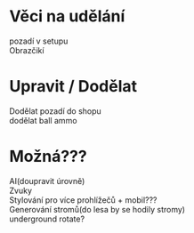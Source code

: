 # Věci na udělání

pozadí v setupu\
Obrazčikí

# Upravit / Dodělat

Dodělat pozadí do shopu\
dodělat ball ammo

# Možná???

AI(doupravit úrovně)\
Zvuky\
Stylování pro více prohlížečů + mobil???\
Generování stromů(do lesa by se hodily stromy)\
underground rotate?